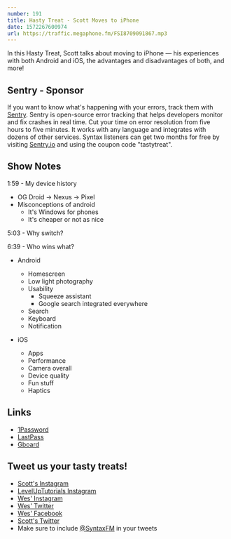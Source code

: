 ```yaml
---
number: 191
title: Hasty Treat - Scott Moves to iPhone
date: 1572267600974
url: https://traffic.megaphone.fm/FSI8709091867.mp3
---
```


In this Hasty Treat, Scott talks about moving to iPhone — his experiences with both Android and iOS, the advantages and disadvantages of both, and more! 

## Sentry - Sponsor
If you want to know what's happening with your errors, track them with [Sentry](https://sentry.io/). Sentry is open-source error tracking that helps developers monitor and fix crashes in real time. Cut your time on error resolution from five hours to five minutes. It works with any language and integrates with dozens of other services. Syntax listeners can get two months for free by visiting [Sentry.io](https://sentry.io/) and using the coupon code "tastytreat".

## Show Notes

1:59 - My device history

* OG Droid → Nexus → Pixel
* Misconceptions of android
  * It's Windows for phones
  * It's cheaper or not as nice

5:03 - Why switch?

6:39 - Who wins what?

* Android
  * Homescreen
  * Low light photography
  * Usability
    * Squeeze assistant
    * Google search integrated everywhere
  * Search
  * Keyboard
  * Notification

* iOS
  * Apps
  * Performance
  * Camera overall
  * Device quality
  * Fun stuff
  * Haptics

## Links
* [1Password](https://1password.com/)
* [LastPass](https://www.lastpass.com/)
* [Gboard](https://play.google.com/store/apps/details?id=com.google.android.inputmethod.latin&hl=en_US)


## Tweet us your tasty treats!
* [Scott's Instagram](https://www.instagram.com/stolinski/)
* [LevelUpTutorials Instagram](https://www.instagram.com/LevelUpTutorials/)
* [Wes' Instagram](https://www.instagram.com/wesbos/)
* [Wes' Twitter](https://twitter.com/wesbos)
* [Wes' Facebook](https://www.facebook.com/wesbos.developer)
* [Scott's Twitter](https://twitter.com/stolinski)
* Make sure to include [@SyntaxFM](https://twitter.com/SyntaxFM) in your tweets